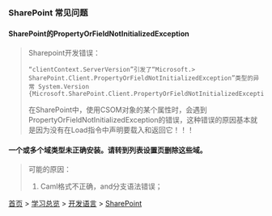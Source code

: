 ### SharePoint 常见问题

#### SharePoint的PropertyOrFieldNotInitializedException
> Sharepoint开发错误：
> ```config
> “clientContext.ServerVersion”引发了“Microsoft.> SharePoint.Client.PropertyOrFieldNotInitializedException”类型的异常 System.Version {Microsoft.SharePoint.Client.PropertyOrFieldNotInitializedException}
> ```
> 在SharePoint中，使用CSOM对象的某个属性时，会遇到PropertyOrFieldNotInitializedException的错误，这种错误的原因基本就是因为没有在Load指令中声明要载入和返回它！！！

#### 一个或多个域类型未正确安装。请转到列表设置页删除这些域。
> 可能的原因：
> 1. Caml格式不正确，and分支语法错误；


[首页](../../README.md) > [学习总览](../../introduction/studyCatalogList.md) > [开发语言](../developmentLanguage/developmentLanguage.md) > [SharePoint](SharePoint.md)
